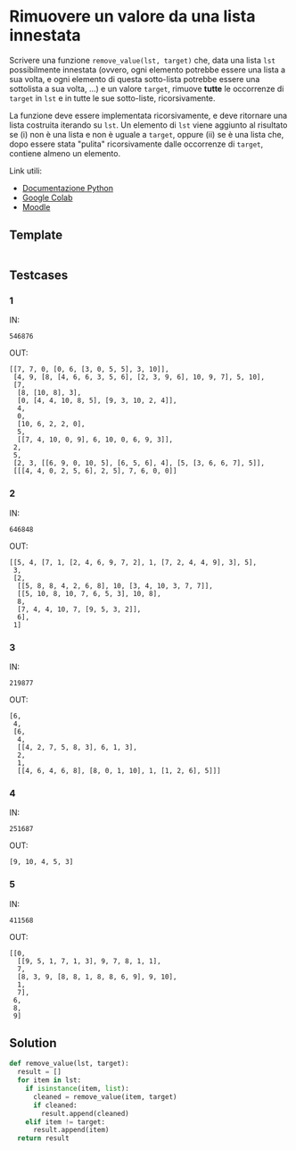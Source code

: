 # Rimuovere un valore da una lista innestata

Scrivere una funzione `remove_value(lst, target)` che, data una lista `lst` possibilmente innestata (ovvero, ogni elemento potrebbe essere una lista a sua volta, e ogni elemento di questa sotto-lista potrebbe essere una sottolista a sua volta, ...) e un valore `target`, rimuove **tutte** le occorrenze di `target` in `lst` e in tutte le sue sotto-liste, ricorsivamente.

La funzione deve essere implementata ricorsivamente, e deve ritornare una lista costruita iterando su `lst`. Un elemento di `lst` viene aggiunto al risultato se (i) non è una lista e non è uguale a `target`, oppure (ii) se è una lista che, dopo essere stata "pulita" ricorsivamente dalle occorrenze di `target`, contiene almeno un elemento.

Link utili:
- [Documentazione Python](https://docs.python.org/3/)
- [Google Colab](https://colab.google.com)
- [Moodle](https://moodle.unive.it)

## Template

```py

```

## Testcases

### 1

IN:
```
546876
```

OUT:
```
[[7, 7, 0, [0, 6, [3, 0, 5, 5], 3, 10]],
 [4, 9, [8, [4, 6, 6, 3, 5, 6], [2, 3, 9, 6], 10, 9, 7], 5, 10],
 [7,
  [8, [10, 8], 3],
  [0, [4, 4, 10, 8, 5], [9, 3, 10, 2, 4]],
  4,
  0,
  [10, 6, 2, 2, 0],
  5,
  [[7, 4, 10, 0, 9], 6, 10, 0, 6, 9, 3]],
 2,
 5,
 [2, 3, [[6, 9, 0, 10, 5], [6, 5, 6], 4], [5, [3, 6, 6, 7], 5]],
 [[[4, 4, 0, 2, 5, 6], 2, 5], 7, 6, 0, 0]]
```

### 2

IN:
```
646848
```

OUT:
```
[[5, 4, [7, 1, [2, 4, 6, 9, 7, 2], 1, [7, 2, 4, 4, 9], 3], 5],
 3,
 [2,
  [[5, 8, 8, 4, 2, 6, 8], 10, [3, 4, 10, 3, 7, 7]],
  [[5, 10, 8, 10, 7, 6, 5, 3], 10, 8],
  8,
  [7, 4, 4, 10, 7, [9, 5, 3, 2]],
  6],
 1]
```

### 3

IN:
```
219877
```

OUT:
```
[6,
 4,
 [6,
  4,
  [[4, 2, 7, 5, 8, 3], 6, 1, 3],
  2,
  1,
  [[4, 6, 4, 6, 8], [8, 0, 1, 10], 1, [1, 2, 6], 5]]]
```

### 4

IN:
```
251687
```

OUT:
```
[9, 10, 4, 5, 3]
```

### 5

IN:
```
411568
```

OUT:
```
[[0,
  [[9, 5, 1, 7, 1, 3], 9, 7, 8, 1, 1],
  7,
  [8, 3, 9, [8, 8, 1, 8, 8, 6, 9], 9, 10],
  1,
  7],
 6,
 8,
 9]
```

## Solution

```py
def remove_value(lst, target):
  result = []
  for item in lst:
    if isinstance(item, list):
      cleaned = remove_value(item, target)
      if cleaned:
        result.append(cleaned)
    elif item != target:
      result.append(item)
  return result
```
